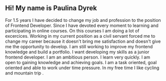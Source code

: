 ## Hi! My name is Paulina Dyrek
For 1.5 years I have decided to change my job and profession to the 
position of Frontend Developer. Since I have devoted every moment to
learning and participating in online courses. On this courses I am doing a
lot of excercices. Working in my current position as a civil servant forced
me to change my career because it doesn't bring me satisfaction and
doesn't give me the opportunity to develop. I am still working 
to improve my frontend knowledge and build a portfolio. 
I want developing my skills as a junior frontend developer. I am an
ambitious person. I learn very quickly. I am open to gaining knowledge and
achieving goals. I am a task oriented, goal oriented and able to work under
time pressure. In my free time I like cycling and mountain trip .
